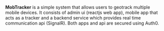 **MobTracker** is a simple system that allows users to geotrack multiple mobile devices. It consists of admin ui (reactjs web app), mobile app that acts as a tracker and a backend service which provides real time communication api (SignalR). Both apps and api are secured using Auth0.
